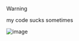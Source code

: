 > [!WARNING]
> my code sucks sometimes

![image](https://github.com/user-attachments/assets/c645d1f0-183d-4225-9371-a64d7fa62a02)
